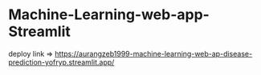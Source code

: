 # Machine-Learning-web-app-Streamlit
deploy link => https://aurangzeb1999-machine-learning-web-ap-disease-prediction-yofryp.streamlit.app/

